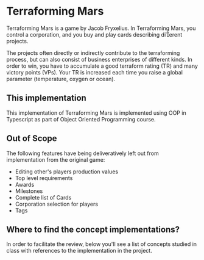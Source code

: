 # Terraforming Mars

Terraforming Mars is a game by Jacob Fryxelius. In Terraforming Mars, you control a corporation, and you buy and play cards describing dierent projects.

The projects often directly or indirectly contribute to the terraforming process, but can also consist of business enterprises of different kinds. In order to win, you have to accumulate a good terraform rating (TR) and many victory
points (VPs). Your TR is increased each time you raise a global parameter (temperature, oxygen or ocean).

## This implementation
This implementation of Terraforming Mars is implemented using OOP in Typescript as part of Object Oriented Programming course.


## Out of Scope
The following features have being deliveratively left out from implementation from the original game:
- Editing other's players production values
- Top level requirements
- Awards
- Milestones
- Complete list of Cards
- Corporation selection for players
- Tags

## Where to find the concept implementations?
In order to facilitate the review, below you'll see a list of concepts studied in class with references to the implementation in the project.